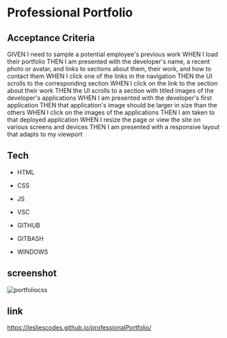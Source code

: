 # Professional Portfolio

## Acceptance Criteria
GIVEN I need to sample a potential employee's previous work
WHEN I load their portfolio
THEN I am presented with the developer's name, a recent photo or avatar, and links to sections about them, their work, and how to contact them
WHEN I click one of the links in the navigation
THEN the UI scrolls to the corresponding section
WHEN I click on the link to the section about their work
THEN the UI scrolls to a section with titled images of the developer's applications
WHEN I am presented with the developer's first application
THEN that application's image should be larger in size than the others
WHEN I click on the images of the applications
THEN I am taken to that deployed application
WHEN I resize the page or view the site on various screens and devices
THEN I am presented with a responsive layout that adapts to my viewport

## Tech
- HTML
- CSS
- JS
- VSC
- GITHUB
- GITBASH

- WINDOWS

## screenshot
![portfoliocss](https://user-images.githubusercontent.com/84750526/146148261-a4f1f0e1-dccf-4f1d-afbf-dbef5192eddb.JPG)
## link
https://lesliescodes.github.io/professionalPortfolio/
